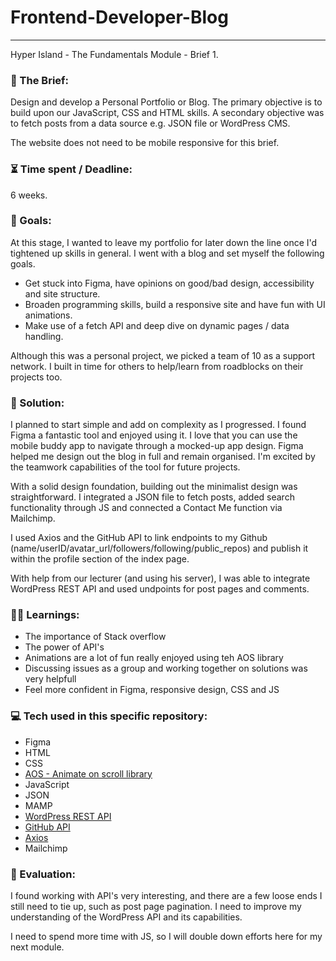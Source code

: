 # Frontend-Developer-Blog

---

Hyper Island - The Fundamentals Module - Brief 1.

### :open_file_folder: The Brief:

Design and develop a Personal Portfolio or Blog. The primary objective is to build upon our JavaScript, CSS and HTML skills. A secondary objective was to fetch posts from a data source e.g. JSON file or WordPress CMS.

The website does not need to be mobile responsive for this brief.

### :hourglass_flowing_sand: Time spent / Deadline:

6 weeks.

### :dart: Goals:

At this stage, I wanted to leave my portfolio for later down the line once I'd tightened up skills in general. I went with a blog and set myself the following goals.

- Get stuck into Figma, have opinions on good/bad design, accessibility and site structure.
- Broaden programming skills, build a responsive site and have fun with UI animations.
- Make use of a fetch API and deep dive on dynamic pages / data handling.

Although this was a personal project, we picked a team of 10 as a support network. I built in time for others to help/learn from roadblocks on their projects too.

### :mechanical_arm: Solution:

I planned to start simple and add on complexity as I progressed. I found Figma a fantastic tool and enjoyed using it. I love that you can use the mobile buddy app to navigate through a mocked-up app design. Figma helped me design out the blog in full and remain organised. I'm excited by the teamwork capabilities of the tool for future projects.

With a solid design foundation, building out the minimalist design was straightforward. I integrated a JSON file to fetch posts, added search functionality through JS and connected a Contact Me function via Mailchimp.

I used Axios and the GitHub API to link endpoints to my Github (name/userID/avatar_url/followers/following/public_repos) and publish it within the profile section of the index page.

With help from our lecturer (and using his server), I was able to integrate WordPress REST API and used undpoints for post pages and comments.

### :man_student: Learnings:

- The importance of Stack overflow
- The power of API's
- Animations are a lot of fun really enjoyed using teh AOS library
- Discussing issues as a group and working together on solutions was very helpfull
- Feel more confident in Figma, responsive design, CSS and JS

### :computer: Tech used in this specific repository:

- Figma
- HTML
- CSS
- [AOS - Animate on scroll library](https://github.com/michalsnik/aos)
- JavaScript
- JSON
- MAMP
- [WordPress REST API](https://developer.wordpress.org/rest-api/#using-the-wordpress-rest-api)
- [GitHub API](https://docs.github.com/en/rest/overview)
- [Axios](https://axios-http.com/docs/api_intro)
- Mailchimp

### :thought_balloon: Evaluation:

I found working with API's very interesting, and there are a few loose ends I still need to tie up, such as post page pagination. I need to improve my understanding of the WordPress API and its capabilities.

I need to spend more time with JS, so I will double down efforts here for my next module.
